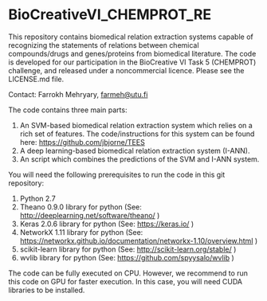 # BioCreativeVI_CHEMPROT_RE
This repository contains biomedical relation extraction systems capable of recognizing the statements of relations between chemical compounds/drugs and genes/proteins from biomedical literature. The code is developed for our participation in the BioCreative VI Task 5 (CHEMPROT) challenge, and released under a noncommercial licence. Please see the LICENSE.md file. 

Contact: Farrokh Mehryary, farmeh@utu.fi

The code contains three main parts:
1) An SVM-based biomedical relation extraction system which relies on a rich set of features. 
The code/instructions for this system can be found here: https://github.com/jbjorne/TEES
2) A deep learning-based biomedical relation extraction system (I-ANN).
3) An script which combines the predictions of the SVM and I-ANN system. 

You will need the following prerequisites to run the code in this git repository:
1) Python 2.7
2) Theano 0.9.0 library for python (See: http://deeplearning.net/software/theano/ )
3) Keras 2.0.6  library for python (See: https://keras.io/ )
4) NetworkX 1.11 library for python (See: https://networkx.github.io/documentation/networkx-1.10/overview.html )
5) scikit-learn library for python (See: http://scikit-learn.org/stable/ )
6) wvlib library for python (See: https://github.com/spyysalo/wvlib )

The code can be fully executed on CPU. However, we recommend to run this code on GPU for faster execution. 
In this case, you will need CUDA libraries to be installed. 










